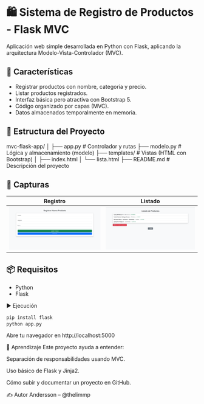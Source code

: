 # 🛍️ Sistema de Registro de Productos - Flask MVC

Aplicación web simple desarrollada en Python con Flask, aplicando la arquitectura Modelo-Vista-Controlador (MVC).

## 🚀 Características

- Registrar productos con nombre, categoría y precio.
- Listar productos registrados.
- Interfaz básica pero atractiva con Bootstrap 5.
- Código organizado por capas (MVC).
- Datos almacenados temporalmente en memoria.

## 📂 Estructura del Proyecto

mvc-flask-app/
│
├── app.py # Controlador y rutas
├── modelo.py # Lógica y almacenamiento (modelo)
├── templates/ # Vistas (HTML con Bootstrap)
│ ├── index.html
│ └── lista.html
├── README.md # Descripción del proyecto

## 📸 Capturas

| Registro | Listado |
|----------|---------|
| ![Formulario](capturas/formulario.png) | ![Listado](capturas/lista.png) |

## 📦 Requisitos

- Python  
- Flask

▶️ Ejecución

```bash
pip install flask
python app.py
```
Abre tu navegador en http://localhost:5000

🧠 Aprendizaje
Este proyecto ayuda a entender:

Separación de responsabilidades usando MVC.

Uso básico de Flask y Jinja2.

Cómo subir y documentar un proyecto en GitHub.

✍️ Autor
Andersson – @thelimmp
